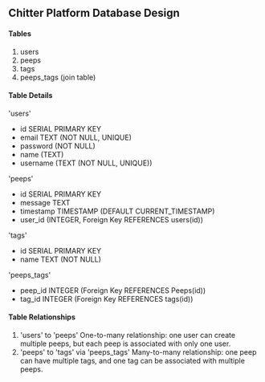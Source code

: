 ## Chitter Platform Database Design

#### Tables
1. users
2. peeps
3. tags
4. peeps_tags (join table)

#### Table Details
'users'
- id SERIAL PRIMARY KEY
- email TEXT (NOT NULL, UNIQUE)
- password (NOT NULL)
- name (TEXT)
- username (TEXT (NOT NULL, UNIQUE))

'peeps'
- id SERIAL PRIMARY KEY
- message TEXT
- timestamp TIMESTAMP (DEFAULT CURRENT_TIMESTAMP)
- user_id (INTEGER, Foreign Key REFERENCES users(id))

'tags'
- id SERIAL PRIMARY KEY
- name TEXT (NOT NULL)

'peeps_tags'
- peep_id INTEGER (Foreign Key REFERENCES Peeps(id))
- tag_id INTEGER (Foreign Key REFERENCES tags(id))

#### Table Relationships

1. 'users' to 'peeps'
One-to-many relationship: one user can create multiple peeps, but each peep is associated with only one user.
2. 'peeps' to 'tags' via 'peeps_tags'
Many-to-many relationship: one peep can have multiple tags, and one tag can be associated with multiple peeps.
